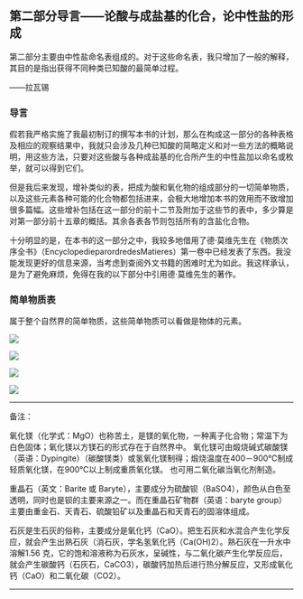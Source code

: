 ## 第二部分导言——论酸与成盐基的化合，论中性盐的形成

第二部分主要由中性盐命名表组成的。对于这些命名表，我只增加了一般的解释，其目的是指出获得不同种类已知酸的最简单过程。

——拉瓦锡

### 导言

假若我严格实施了我最初制订的撰写本书的计划，那么在构成这一部分的各种表格及相应的观察结果中，我就只会涉及几种已知酸的简略定义和对一些方法的概略说明，用这些方法，只要对这些酸与各种成盐基的化合所产生的中性盐加以命名或枚举，就可以得到它们。

但是我后来发现，增补类似的表，把成为酸和氧化物的组成部分的一切简单物质，以及这些元素各种可能的化合物都包括进来，会极大地增加本书的效用而不致增加很多篇幅。这些增补包括在这一部分的前十二节及附加于这些节的表中，多少算是对第一部分前十五章的概括。其余各表各节则包括所有的含盐化合物。

十分明显的是，在本书的这一部分之中，我较多地借用了德·莫维先生在《物质次序全书》（EncyclopedieparordredesMatieres）第一卷中已经发表了东西。我没能发现更好的信息来源，当考虑到查阅外文书籍的困难时尤为如此。我这样承认，是为了避免麻烦，免得在我的以下部分中引用德·莫维先生的著作。

### 简单物质表

属于整个自然界的简单物质，这些简单物质可以看做是物体的元素。

![](https://raw.githubusercontent.com/dalong0514/selfstudy/master/图片链接/化工书籍/2019079.PNG)

![](https://raw.githubusercontent.com/dalong0514/selfstudy/master/图片链接/化工书籍/2019080.PNG)

![](https://raw.githubusercontent.com/dalong0514/selfstudy/master/图片链接/化工书籍/2019081.PNG)

![](https://raw.githubusercontent.com/dalong0514/selfstudy/master/图片链接/化工书籍/2019082.PNG)

---

备注：

氧化镁（化学式：MgO）也称苦土，是镁的氧化物，一种离子化合物；常温下为白色固体；氧化镁以方镁石的形式存在于自然界中。 氧化镁可由煅烧碱式碳酸镁（英语：Dypingite）（碳酸镁类）或氢氧化镁制得；煅烧温度在400－900℃制成轻质氧化镁，在900℃以上制成重质氧化镁。 也可用二氧化碳当氧化剂制造。

重晶石（英文：Barite 或 Baryte），主要成分为硫酸钡（BaSO4），颜色从白色至透明，同时也是钡的主要来源之一。而在重晶石矿物群（英语：baryte group）主要由重金石、天青石、硫酸铅矿以及重晶石和天青石的固溶体组成。

石灰是生石灰的俗称，主要成分是氧化钙（CaO）。把生石灰和水混合产生化学反应，就会产生出熟石灰（消石灰，学名氢氧化钙（Ca(OH)2）。熟石灰在一升水中溶解1.56 克，它的饱和溶液称为石灰水，呈碱性，与二氧化碳产生化学反应后，就会产生碳酸钙（石灰石，CaCO3），碳酸钙加热后进行热分解反应，又形成氧化钙（CaO）和二氧化碳（CO2）。

---